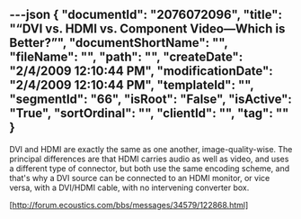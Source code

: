---json
{
  "documentId": "2076072096",
  "title": "“DVI vs. HDMI vs. Component Video—Which is Better?”",
  "documentShortName": "",
  "fileName": "",
  "path": "",
  "createDate": "2/4/2009 12:10:44 PM",
  "modificationDate": "2/4/2009 12:10:44 PM",
  "templateId": "",
  "segmentId": "66",
  "isRoot": "False",
  "isActive": "True",
  "sortOrdinal": "",
  "clientId": "",
  "tag": ""
}
---

DVI and HDMI are exactly the same as one another, image-quality-wise. The principal differences are that HDMI carries audio as well as video, and uses a different type of connector, but both use the same encoding scheme, and that's why a DVI source can be connected to an HDMI monitor, or vice versa, with a DVI/HDMI cable, with no intervening converter box.

[http://forum.ecoustics.com/bbs/messages/34579/122868.html]

